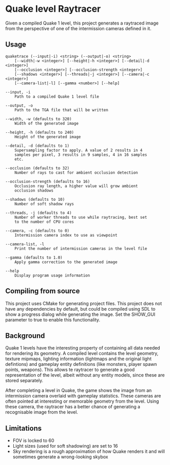 Quake level Raytracer
=====================

Given a compiled Quake 1 level, this project generates a raytraced image from the perspective of one of the intermission cameras defined in it. 

Usage
-----

```
quaketrace (--input|-i) <string> (--output|-o) <string> 
	[--width|-w <integer>] [--height|-h <integer>] [--detail|-d <integer>]
	[--occlusion <integer>] [--occlusion-strength <integer>]
	[--shadows <integer>] [--threads|-j <integer>] [--camera|-c <integer>]
	[--camera-list|-l] [--gamma <number>] [--help]

--input, -i
	Path to a compiled Quake 1 level file

--output, -o
	Path to the TGA file that will be written

--width, -w (defaults to 320)
	Width of the generated image

--height, -h (defaults to 240)
	Height of the generated image

--detail, -d (defaults to 1)
	Supersampling factor to apply. A value of 2 results in 4 
	samples per pixel, 3 results in 9 samples, 4 in 16 samples 
	etc.

--occlusion (defaults to 32)
	Number of rays to cast for ambient occlusion detection

--occlusion-strength (defaults to 16)
	Occlusion ray length, a higher value will grow ambient 
	occlusion shadows

--shadows (defaults to 10)
	Number of soft shadow rays

--threads, -j (defaults to 4)
	Number of worker threads to use while raytracing, best set 
	to the number of CPU cores

--camera, -c (defaults to 0)
	Intermission camera index to use as viewpoint

--camera-list, -l
	Print the number of intermission cameras in the level file

--gamma (defaults to 1.0)
	Apply gamma correction to the generated image

--help
	Display program usage information
```

Compiling from source
---------------------
This project uses CMake for generating project files. This project does not have any dependencies by default, but could be compiled using SDL to show a progress dialog while generating the image. Set the SHOW_GUI parameter to true to enable this functionality.

Background
----------
Quake 1 levels have the interesting property of containing all data needed for rendering its geometry. A compiled level contains the level geometry, texture mipmaps, lighting information (lightmaps and the original light defintions) and gameplay entity definitions (like monsters, player spawn points, weapons). This allows te raytracer to generate a good representation of the level, albeit without any entity models, since these are stored separately.

After completing a level in Quake, the game shows the image from an intermission camera overlaid with gameplay statistics. These cameras are often pointed at interesting or memorable geometry from the level. Using these camera, the raytracer has a better chance of generating a recognisable image from the level.

Limitations
-----------

- FOV is locked to 60
- Light sizes (used for soft shadowing) are set to 16
- Sky rendering is a rough approximation of how Quake renders it and will sometimes generate a wrong-looking skybox
